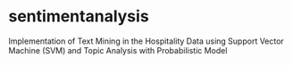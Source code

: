 # sentimentanalysis
 Implementation of Text Mining in the Hospitality Data using Support Vector Machine (SVM) and Topic Analysis with Probabilistic Model

